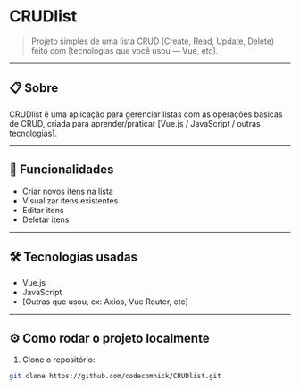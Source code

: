 # CRUDlist

> Projeto simples de uma lista CRUD (Create, Read, Update, Delete) feito com [tecnologias que você usou — Vue, etc].

---

## 📋 Sobre

CRUDlist é uma aplicação para gerenciar listas com as operações básicas de CRUD, criada para aprender/praticar [Vue.js / JavaScript / outras tecnologias].

---

## 🚀 Funcionalidades

- Criar novos itens na lista
- Visualizar itens existentes
- Editar itens
- Deletar itens

---

## 🛠 Tecnologias usadas

- Vue.js
- JavaScript
- [Outras que usou, ex: Axios, Vue Router, etc]

---

## ⚙️ Como rodar o projeto localmente

1. Clone o repositório:

```bash
git clone https://github.com/codecomnick/CRUDlist.git

